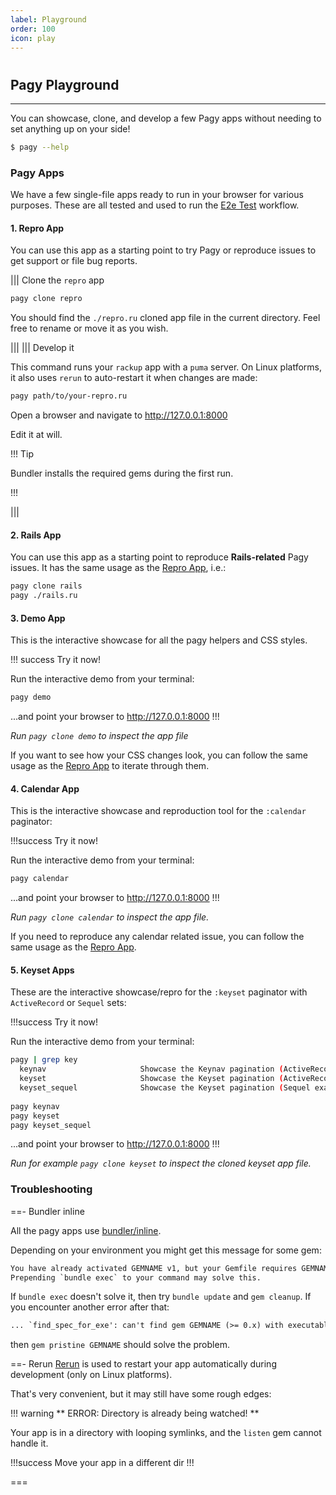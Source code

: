 ```yaml
---
label: Playground
order: 100
icon: play
---
```


# 

## Pagy Playground

---

You can showcase, clone, and develop a few Pagy apps without needing to set anything up on your side!

```sh
$ pagy --help
```

### Pagy Apps

We have a few single-file apps ready to run in your browser for various purposes. These are all tested and used to run
the [E2e Test](https://github.com/ddnexus/pagy/blob/master/.github/workflows/e2e-test.yml) workflow.

#### 1. Repro App

You can use this app as a starting point to try Pagy or reproduce issues to get support or file bug reports.

||| Clone the `repro` app

```sh
pagy clone repro
```

You should find the `./repro.ru` cloned app file in the current directory. Feel free to rename or move it as you wish.

|||
||| Develop it

This command runs your `rackup` app with a `puma` server. On Linux platforms, it also uses `rerun` to auto-restart it when changes are made:

```sh
pagy path/to/your-repro.ru
```

Open a browser and navigate to http://127.0.0.1:8000

Edit it at will.

!!! Tip

Bundler installs the required gems during the first run.

!!!

|||

#### 2. Rails App

You can use this app as a starting point to reproduce **Rails-related** Pagy issues. It has the same usage as the [Repro App](#1-repro-app), i.e.:

```sh
pagy clone rails
pagy ./rails.ru
```

#### 3. Demo App

This is the interactive showcase for all the pagy helpers and CSS styles.

!!! success Try it now!

Run the interactive demo from your terminal:

```sh
pagy demo
```

...and point your browser to http://127.0.0.1:8000
!!!

_Run `pagy clone demo` to inspect the app file_

If you want to see how your CSS changes look, you can follow the same usage as the [Repro App](#1-repro-app) to iterate through
them.

#### 4. Calendar App

This is the interactive showcase and reproduction tool for the `:calendar` paginator:

!!!success Try it now!

Run the interactive demo from your terminal:

```sh
pagy calendar
```

...and point your browser to http://127.0.0.1:8000
!!!

_Run `pagy clone calendar` to inspect the app file._

If you need to reproduce any calendar related issue, you can follow the same usage as the [Repro App](#1-repro-app).

#### 5. Keyset Apps

These are the interactive showcase/repro for the `:keyset` paginator with `ActiveRecord` or `Sequel` sets:

!!!success Try it now!

Run the interactive demo from your terminal:

```sh      
pagy | grep key   
  keynav                     Showcase the Keynav pagination (ActiveRecord example)
  keyset                     Showcase the Keyset pagination (ActiveRecord example)
  keyset_sequel              Showcase the Keyset pagination (Sequel example)
 
pagy keynav
pagy keyset
pagy keyset_sequel
```

...and point your browser to http://127.0.0.1:8000
!!!

_Run for example `pagy clone keyset` to inspect the cloned keyset app file._

### Troubleshooting

==- Bundler inline

All the pagy apps use [bundler/inline](https://bundler.io/guides/bundler_in_a_single_file_ruby_script.html).

Depending on your environment you might get this message for some gem:

```txt
You have already activated GEMNAME v1, but your Gemfile requires GEMNAME v2. 
Prepending `bundle exec` to your command may solve this.
```

If `bundle exec` doesn't solve it, then try `bundle update` and `gem cleanup`.
If you encounter another error after that:


```txt
... `find_spec_for_exe': can't find gem GEMNAME (>= 0.x) with executable EXEC (Gem::GemNotFoundException)
```

then `gem pristine GEMNAME` should solve the problem.

==- Rerun
[Rerun](https://github.com/alexch/rerun) is used to restart your app automatically during development (only on Linux
platforms).

That's very convenient, but it may still have some rough edges:

!!! warning ** ERROR: Directory is already being watched! **

Your app is in a directory with looping symlinks, and the `listen` gem cannot handle it.

!!!success Move your app in a different dir
!!!

===
